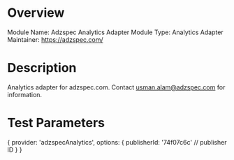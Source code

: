 # Overview

Module Name: Adzspec Analytics Adapter
Module Type: Analytics Adapter
Maintainer: https://adzspec.com/

# Description

Analytics adapter for adzspec.com. Contact usman.alam@adzspec.com for information.


# Test Parameters

{
  provider: 'adzspecAnalytics',
  options: {
     publisherId: '74f07c6c' // publisher ID
  }
}

